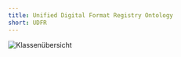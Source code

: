 ```yaml
---
title: Unified Digital Format Registry Ontology
short: UDFR
---
```


![Klassenübersicht](img/udfr.png)

